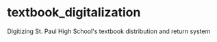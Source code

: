# textbook_digitalization
Digitizing St. Paul High School's textbook distribution and return system
